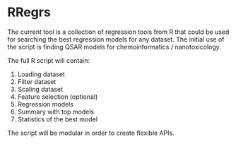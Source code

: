 RRegrs
======

The current tool is a collection of regression tools from R that could be used for searching the best regression models for any dataset. The initial use of the script is finding QSAR models for chemoinformatics / nanotoxicology.

The full R script will contain:
1) Loading dataset
2) Filter dataset
3) Scaling dataset
4) Feature selection (optional)
5) Regression models
6) Summary with top models
7) Statistics of the best model

The script will be modular in order to create flexible APIs.
